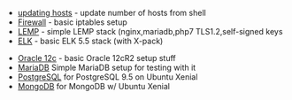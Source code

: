 
<p><ul>
<li><a href="https://github.com/mangobanaani/ansible/tree/master/updating_hosts">updating hosts</a> - update number of hosts from shell</li>
<li><a href="https://github.com/mangobanaani/ansible/tree/master/firewall">Firewall</a> - basic iptables setup </li>
<li><a href="https://github.com/mangobanaani/ansible/tree/master/lemp">LEMP</a> - simple LEMP stack (nginx,mariadb,php7 TLS1.2,self-signed keys</li>
<li><a href="https://github.com/mangobanaani/ansible/tree/master/elk">ELK</a> - basic ELK 5.5 stack (with X-pack) </li>
</ul>
</p>
<p>
<ul>
<li><a href="https://github.com/mangobanaani/ansible/tree/master/oracle12c">Oracle 12c</a> - basic Oracle 12cR2 setup stuff</li>
<li><a href="https://github.com/mangobanaani/ansible/tree/master/mariaDB">MariaDB</a> Simple MariaDB setup for testing with it</li>
<li><a href="https://github.com/mangobanaani/ansible/tree/master/postgreSQL">PostgreSQL</a> for PostgreSQL 9.5 on Ubuntu Xenial</li>
<li><a href="https://github.com/mangobanaani/ansible/tree/master/MongoDB">MongoDB</a> for MongoDB w/ Ubuntu Xenial </li>
</ul>
</p>
